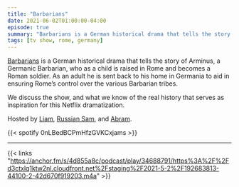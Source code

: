 ```yaml
---
title: "Barbarians"
date: 2021-06-02T01:00:00-04:00
episode: true
summary: "Barbarians is a German historical drama that tells the story of Arminus, a Germanic Barbarian raised in Rome, and sent back to Germania a Roman soldier"
tags: [tv show, rome, germany]
---
```


[Barbarians](https://www.imdb.com/title/tt9184986/) is a German historical drama that tells the story of Arminus, a Germanic Barbarian, who as a child is raised in Rome and becomes a Roman soldier. As an adult he is sent back to his home in Germania to aid in ensuring Rome’s control over the various Barbarian tribes.

We discuss the show, and what we know of the real history that serves as inspiration for this Netflix dramatization.

Hosted by [Liam](https://twitter.com/LegoRacers2), [Russian Sam](https://twitter.com/OverproducedPMC), and [Abram](https://twitter.com/abnormcore).

{{< spotify 0nLBedBCPmHfzGVKCxjams >}}

---

{{< links "https://anchor.fm/s/4d855a8c/podcast/play/34688791/https%3A%2F%2Fd3ctxlq1ktw2nl.cloudfront.net%2Fstaging%2F2021-5-2%2F192683813-44100-2-42d670f919203.m4a" >}}
